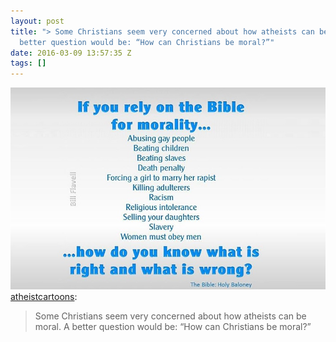 ```yaml
---
layout: post
title: "> Some Christians seem very concerned about how atheists can be moral. A
  better question would be: “How can Christians be moral?”"
date: 2016-03-09 13:57:35 Z
tags: []
---
```

![](/media/2016/03/140743205889.jpg)
[atheistcartoons](http://atheistcartoons.tumblr.com/post/139996618419/some-christians-seem-very-concerned-about-how):

> Some Christians seem very concerned about how atheists can be moral. A better question would be: “How can Christians be moral?”
